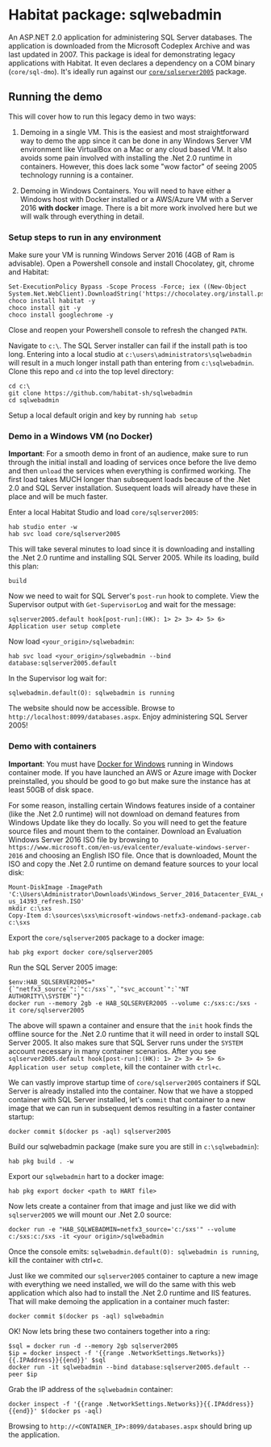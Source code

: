 # Habitat package: sqlwebadmin

An ASP.NET 2.0 application for administering SQL Server databases. The application is downloaded from the Microsoft Codeplex Archive and was last updated in 2007. This package is ideal for demonstrating legacy applications with Habitat. It even declares a dependency on a COM binary (`core/sql-dmo`). It's ideally run against our [`core/sqlserver2005`](https://github.com/habitat-sh/core-plans/tree/master/sqlserver2005) package.


## Running the demo

This will cover how to run this legacy demo in two ways:

1. Demoing in a single VM. This is the easiest and most straightforward way to demo the app since it can be done in any Windows Server VM environment like VirtualBox on a Mac or any cloud based VM. It also avoids some pain involved with installing the .Net 2.0 runtime in containers. However, this does lack some "wow factor" of seeing 2005 technology running is a container.

1. Demoing in Windows Containers. You will need to have either a Windows host with Docker installed or a AWS/Azure VM with a Server 2016 **with docker** image. There is a bit more work involved here but we will walk through everything in detail.

### Setup steps to run in any environment

Make sure your VM is running Windows Server 2016 (4GB of Ram is advisable). Open a Powershell console and install Chocolatey, git, chrome and Habitat:

```
Set-ExecutionPolicy Bypass -Scope Process -Force; iex ((New-Object System.Net.WebClient).DownloadString('https://chocolatey.org/install.ps1'))
choco install habitat -y
choco install git -y
choco install googlechrome -y
```

Close and reopen your Powershell console to refresh the changed `PATH`.

Navigate to `c:\`. The SQL Server installer can fail if the install path is too long. Entering into a local studio at `c:\users\administrators\sqlwebadmin` will result in a much longer install path than entering from `c:\sqlwebadmin`. Clone this repo and `cd` into the top level directory:

```
cd c:\
git clone https://github.com/habitat-sh/sqlwebadmin
cd sqlwebadmin
```

Setup a local default origin and key by running `hab setup`

### Demo in a Windows VM (no Docker)

**Important**: For a smooth demo in front of an audience, make sure to run through the initial install and loading of services once before the live demo and then `unload` the services when everything is confirmed working. The first load takes MUCH longer than subsequent loads because of the .Net 2.0 and SQL Server installation. Susequent loads will already have these in place and will be much faster.

Enter a local Habitat Studio and load `core/sqlserver2005`:

```
hab studio enter -w
hab svc load core/sqlserver2005
```

This will take several minutes to load since it is downloading and installing the .Net 2.0 runtime and installing SQL Server 2005. While its loading, build this plan:

```
build
```

Now we need to wait for SQL Server's `post-run` hook to complete. View the Supervisor output with `Get-SupervisorLog` and wait for the message:

```
sqlserver2005.default hook[post-run]:(HK): 1> 2> 3> 4> 5> 6> Application user setup complete
```

Now load `<your_origin>/sqlwebadmin`:

```
hab svc load <your_origin>/sqlwebadmin --bind database:sqlserver2005.default
```

In the Supervisor log wait for:

```
sqlwebadmin.default(O): sqlwebadmin is running
```

The website should now be accessible. Browse to `http://localhost:8099/databases.aspx`. Enjoy administering SQL Server 2005!

### Demo with containers

**Important**: You must have [Docker for Windows](https://www.docker.com/docker-windows) running in Windows container mode. If you have launched an AWS or Azure image with Docker preinstalled, you should be good to go but make sure the instance has at least 50GB of disk space.

For some reason, installing certain Windows features inside of a container (like the .Net 2.0 runtime) will not download on demand features from Windows Update like they do locally. So you will need to get the feature source files and mount them to the container. Download an Evaluation Windows Server 2016 ISO file by browsing to `https://www.microsoft.com/en-us/evalcenter/evaluate-windows-server-2016` and choosing an English ISO file. Once that is downloaded, Mount the ISO and copy the .Net 2.0 runtime on demand feature sources to your local disk:


```
Mount-DiskImage -ImagePath 'C:\Users\Administrator\Downloads\Windows_Server_2016_Datacenter_EVAL_en-us_14393_refresh.ISO'
mkdir c:\sxs
Copy-Item d:\sources\sxs\microsoft-windows-netfx3-ondemand-package.cab c:\sxs
```

Export the `core/sqlserver2005` package to a docker image:

```
hab pkg export docker core/sqlserver2005
```

Run the SQL Server 2005 image:

```
$env:HAB_SQLSERVER2005="{`"netfx3_source`":`"c:/sxs`",`"svc_account`":`"NT AUTHORITY\\SYSTEM`"}"
docker run --memory 2gb -e HAB_SQLSERVER2005 --volume c:/sxs:c:/sxs -it core/sqlserver2005
```

The above will spawn a container and ensure that the `init` hook finds the offline source for the .Net 2.0 runtime that it will need in order to install SQL Server 2005. It also makes sure that SQL Server runs under the `SYSTEM` account necessary in many container scenarios. After you see `sqlserver2005.default hook[post-run]:(HK): 1> 2> 3> 4> 5> 6> Application user setup complete`, kill the container with `ctrl+c`.

We can vastly improve startup time of `core/sqlserver2005` containers if SQL Server is already installed into the container. Now that we have a stopped container with SQL Server installed, let's `commit` that container to a new image that we can run in subsequent demos resulting in a faster container startup:

```
docker commit $(docker ps -aql) sqlserver2005
```

Build our sqlwebadmin package (make sure you are still in `c:\sqlwebadmin`):

```
hab pkg build . -w
```

Export our `sqlwebadmin` hart to a docker image:

```
hab pkg export docker <path to HART file>
```

Now lets create a container from that image and just like we did with `sqlserver2005` we will mount our .Net 2.0 source:

```
docker run -e "HAB_SQLWEBADMIN=netfx3_source='c:/sxs'" --volume c:/sxs:c:/sxs -it <your origin>/sqlwebadmin
```

Once the console emits: `sqlwebadmin.default(O): sqlwebadmin is running`, kill the container with ctrl+c.

Just like we commited our `sqlserver2005` container to capture a new image with everything we need installed, we will do the same with this web application which also had to install the .Net 2.0 runtime and IIS features. That will make demoing the application in a container much faster:

```
docker commit $(docker ps -aql) sqlwebadmin
```

OK! Now lets bring these two containers together into a ring:

```
$sql = docker run -d --memory 2gb sqlserver2005
$ip = docker inspect -f '{{range .NetworkSettings.Networks}}{{.IPAddress}}{{end}}' $sql
docker run -it sqlwebadmin --bind database:sqlserver2005.default --peer $ip
```

Grab the IP address of the `sqlwebadmin` container:

```
docker inspect -f '{{range .NetworkSettings.Networks}}{{.IPAddress}}{{end}}' $(docker ps -aql)
```

Browsing to `http://<CONTAINER_IP>:8099/databases.aspx` should bring up the application.
